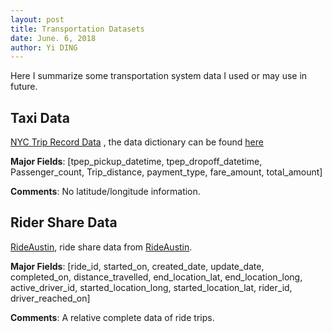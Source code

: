 ```yaml
---
layout: post
title: Transportation Datasets
date: June. 6, 2018
author: Yi DING
---
```




Here I summarize some transportation system data I used or may use in future.



## Taxi Data

[NYC Trip Record Data](http://www.nyc.gov/html/tlc/html/about/trip_record_data.shtml) , the data dictionary can be found [here](http://www.nyc.gov/html/tlc/downloads/pdf/data_dictionary_trip_records_yellow.pdf)

**Major Fields**: [tpep_pickup_datetime, tpep_dropoff_datetime, Passenger_count, Trip_distance, payment_type, fare_amount, total_amount]

**Comments**: No latitude/longitude information.



## Rider Share Data

[RideAustin](https://data.world/ride-austin/ride-austin-june-6-april-13), ride share data from [RideAustin](http://www.rideaustin.com/).

**Major Fields**: [ride_id, started_on, created_date, update_date, completed_on, distance_travelled, end_location_lat, end_location_long, active_driver_id, started_location_long, started_location_lat, rider_id, driver_reached_on]

**Comments**: A relative complete data of ride trips.